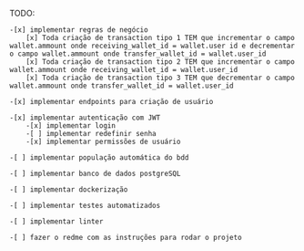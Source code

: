 TODO:

    -[x] implementar regras de negócio
        [x] Toda criação de transaction tipo 1 TEM que incrementar o campo wallet.ammount onde receiving_wallet_id = wallet.user id e decrementar o campo wallet.ammount onde transfer_wallet_id = wallet.user_id
        [x] Toda criação de transaction tipo 2 TEM que incrementar o campo wallet.ammount onde receiving_wallet_id = wallet.user_id
        [x] Toda criação de transaction tipo 3 TEM que decrementar o campo wallet.ammount onde transfer_wallet_id = wallet.user_id

    -[x] implementar endpoints para criação de usuário

    -[x] implementar autenticação com JWT
        -[x] implementar login
        -[ ] implementar redefinir senha
        -[x] implementar permissões de usuário
    
    -[ ] implementar população automática do bdd

    -[ ] implementar banco de dados postgreSQL

    -[ ] implementar dockerização

    -[ ] implementar testes automatizados

    -[ ] implementar linter

    -[ ] fazer o redme com as instruções para rodar o projeto
